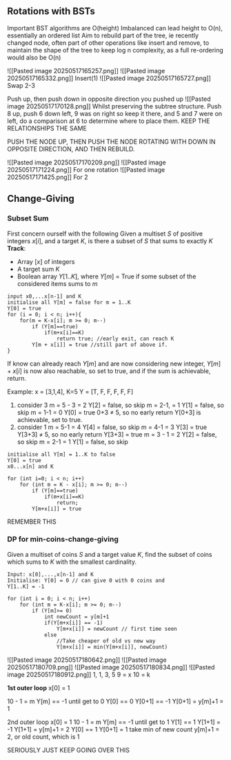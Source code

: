 ## Rotations with BSTs
Important BST algorithms are O(height)
Imbalanced can lead height to O(n), essentially an ordered list
Aim to rebuild part of the tree, ie recently changed node, often part of other operations like insert and remove, to maintain the shape of the tree to keep log n complexity, as a full re-ordering would also be O(n)

![[Pasted image 20250517165257.png]]
![[Pasted image 20250517165332.png]]
Insert(1)
![[Pasted image 20250517165727.png]]
Swap 2-3


Push up, then push down in opposite direction you pushed up
![[Pasted image 20250517170128.png]]
Whilst preserving the subtree structure.
Push 8 up, push 6 down left, 9 was on right so keep it there, and 5 and 7 were on left, do a comparison at 6 to determine where to place them.
KEEP THE RELATIONSHIPS THE SAME


PUSH THE NODE UP, THEN PUSH THE NODE ROTATING WITH DOWN IN OPPOSITE DIRECTION, AND THEN REBUILD.

![[Pasted image 20250517170209.png]]
![[Pasted image 20250517171224.png]]
For one rotation
![[Pasted image 20250517171425.png]]
For 2


## Change-Giving
### Subset Sum
First concern ourself with the following
	Given a multiset $S$ of positive integers $x[i]$, and a target $K$, is there a subset of $S$  that sums to exactly $K$
**Track**:
- Array $[x]$ of integers
- A target sum $K$ 
- Boolean array $Y[1..K]$, where $Y[m]$ = True if some subset of the considered items sums to $m$ 
```
input x0,...x[n-1] and K
initialise all Y[m] = false for m = 1..K
Y[0] = true 
for (i = 0; i < n; i++){
	for(m = K-x[i]; m >= 0; m--)
		if (Y[m]==true)
			if(m+x[i]==K)
				return true; //early exit, can reach K
		Y[m + x[i]] = true //still part of above if.
}
```

If know can already reach $Y[m]$ and are now considering new integer, $Y[m]+x[i]$ is now also reachable, so set to true, and if the sum is achievable, return.

Example:
x = [3,1,4], K=5
Y = [T, F, F, F, F, F]

1. consider 3
	m = 5 - 3 = 2
	Y[2] = false, so skip
		m = 2-1, = 1
		Y[1] = false, so skip
			m = 1-1 = 0
				Y[0] = true
					0+3 $\neq$ 5, so no early return
				Y[0+3] is achievable, set to true.
2. consider 1
	m = 5-1 = 4
	Y[4] = false, so skip
		m = 4-1 = 3
			Y[3] = true
				Y[3+3] $\neq$ 5, so no early return
			Y[3+3] = true
				m = 3 - 1 = 2
					Y[2] = false, so skip
						m = 2-1 = 1
							Y[1] = false, so skip


```
initialise all Y[m] = 1..K to false
Y[0] = true
x0...x[n] and K

for (int i=0; i < n; i++)
	for (int m = K - x[i]; m >= 0; m--)
		if (Y[m]==true)
			if(m+x[i]==K)
				return;
		Y[m+x[i]] = true
```

REMEMBER THIS


### DP for min-coins-change-giving
Given a multiset of coins $S$ and a target value $K$, find the subset of coins which sums to $K$ with the smallest cardinality.

```
Input: x[0],...,x[n-1] and K
Initialise: Y[0] = 0 // can give 0 with 0 coins and 
Y[1..K] = -1

for (int i = 0; i < n; i++)
	for (int m = K-x[i]; m >= 0; m--)
		if (Y[m]>= 0)
			int newCount = y[m]+1
			if(Y[m+x[i]] == -1)
				Y[m+x[i]] = newCount // first time seen
			else
				//Take cheaper of old vs new way
				Y[m+x[i]] = min(Y[m+x[i]], newCount)
```

![[Pasted image 20250517180642.png]]
![[Pasted image 20250517180709.png]]
![[Pasted image 20250517180834.png]]
![[Pasted image 20250517180912.png]]
1, 1, 3, 5 9 = x
10 = k


**1st outer loop**
x[0] = 1

10 - 1 = m
Y[m] == -1 until get to 0
Y[0] == 0
	Y[0+1] == -1
		Y[0+1] = y[m]+1 = 1

2nd outer loop
x[0] = 1
10 - 1 = m
Y[m] == -1 until get to 1
Y[1] == 1
	Y[1+1] = -1
		Y[1+1] = y[m]+1 = 2
Y[0] == 1
	Y[0+1] = 1
	take min of new count y[m]+1 = 2, or old count, which is 1

SERIOUSLY JUST KEEP GOING OVER THIS

